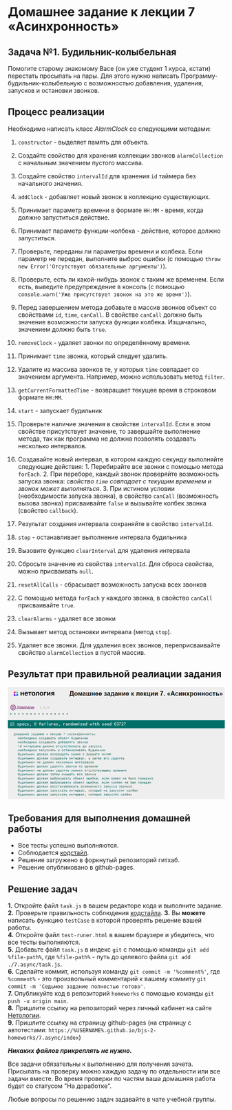 # Домашнее задание к лекции 7 «Асинхронность» 

## Задача №1. Будильник-колыбельная

Помогите старому знакомому Васе (он уже студент 1 курса, кстати) перестать просыпать на пары. 
Для этого нужно написать Программу-будильник-колыбельную с возможностью добавления, удаления, запусков и остановки звонков.

## Процесс реализации

Необходимо написать класс *AlarmClock* со следующими методами:

1. `constructor` - выделяет память для объекта. 
  1. Создайте свойство для хранения коллекции звонков `alarmCollection` с начальным значением пустого массива. 
  2. Создайте свойство `intervalId` для хранения `id` таймера без начального значения.

2. `addClock` - добавляет новый звонок в коллекцию существующих. 
  1. Принимает параметр времени в формате `HH:MM` - время, когда должно запуститься действие.
  2. Принимает параметр функции-колбека - действие, которое должно запуститься.
  3. Проверьте, переданы ли параметры времени и колбека. Если параметр не передан, выполните выброс ошибки (с помощью `throw new Error('Отсутствуют обязательные аргументы')`).
  4. Проверьте, есть ли какой-нибудь звонок с таким же временем. Если есть, выведите предупреждение в консоль (с помощью `console.warn('Уже присутствует звонок на это же время')`).
  5. Перед завершением метода добавьте в массив звонков объект со свойствами `id`, `time`, `canCall`. В свойстве `canCall` должно быть значение возможности запуска функции колбека. Изщачально, значением должно быть `true`.

3. `removeClock` - удаляет звонки по определённому времени.
  1. Принимает `time` звонка, который следует удалить.
  2. Удалите из массива звонков те, у которых `time` совпадает со значением аргумента. Например, можно использовать метод `filter`.

4. `getCurrentFormattedTime` - возвращает текущее время в строковом формате `HH:MM`.

5. `start` - запускает будильник
  1. Проверьте наличие значения в свойстве `intervalId`. Если в этом свойстве присутствует значение, то завершайте выполнение метода, так как программа не должна позволять создавать несколько интервалов.
  2. Создавайте новый интервал, в котором каждую секунду выполняйте следующие действия:
    1. Перебирайте все звонки с помощью метода `forEach`.
    2. При переборе, каждый звонок проверяйте возможность запуска звонка: *свойство `time` совпадает с текущим временем и звонок может выполняться*.
    3. При истином условии (необходимости запуска звонка), в свойство `canCall` (возможность вызова звонка) присваивайте `false` и вызывайте колбек звонка (свойство `callback`).
  3. Результат создания интервала сохраняйте в свойство `intervalId`.

6. `stop` - останавливает выполнение интервала будильника
  1. Вызовите функцию `clearInterval` для удаления интервала
  2. Сбросьте значение из свойства `intervalId`. Для сброса свойства, можно присваивать `null`.

7. `resetAllCalls` - сбрасывает возможность запуска всех звонков
  1. С помощью метода `forEach` у каждого звонка, в свойство `canCall` присваивайте `true`.

8. `clearAlarms` - удаляет все звонки
  1. Вызывает метод остановки интервала (метод `stop`).
  2. Удаляет все звонки. Для удаления всех звонков, переприсваивайте свойство `alarmCollection` в пустой массив.

## Результат при правильной реалиации задания
![графическое представление](../Jasmine/results/sucessed_tasks_7.png)

## Требования для выполнения домашней работы

* Все тесты успешно выполняются.
* Соблюдается [кодстайл](https://github.com/netology-code/codestyle/tree/master/js#%D0%BF%D1%80%D0%B0%D0%B2%D0%B8%D0%BB%D0%B0-%D0%BE%D1%84%D0%BE%D1%80%D0%BC%D0%BB%D0%B5%D0%BD%D0%B8%D1%8F-javascript-%D0%BA%D0%BE%D0%B4%D0%B0).
* Решение загружено в форкнутый репозиторий гитхаб.
* Решение опубликовано в github-pages.

## Решение задач
**1.** Откройте файл `task.js` в вашем редакторе кода и выполните задание. <br>
**2.** Проверьте правильность соблюдения [кодстайла](https://github.com/netology-code/codestyle/tree/master/js#%D0%BF%D1%80%D0%B0%D0%B2%D0%B8%D0%BB%D0%B0-%D0%BE%D1%84%D0%BE%D1%80%D0%BC%D0%BB%D0%B5%D0%BD%D0%B8%D1%8F-javascript-%D0%BA%D0%BE%D0%B4%D0%B0).
**3.** Вы **можете** написать функцию `testCase` в которой проверять решение вашей работы. <br>
**4.** Откройте файл `test-runer.html` в вашем браузере и убедитесь, что все тесты выполняются. <br>
**5.** Добавьте файл `task.js` в индекс `git` с помощью команды `git add %file-path%`, где `%file-path%` - путь до целевого файла `git add ./7.async/task.js`. <br>
**6.** Сделайте коммит, используя команду `git commit -m '%comment%'`, где `%comment%` - это произвольный комментарий к вашему коммиту `git commit -m 'Седьмое задание полностью готово'`. <br>
**7.** Опубликуйте код в репозиторий `homeworks` с помощью команды `git push -u origin main`.<br>
**8.** Пришлите ссылку на репозиторий через личный кабинет на сайте [Нетологии](https://netology.ru/).<br>
**9.** Пришлите ссылку на страницу github-pages (на страницу с автотестами: `https://%USERNAME%.github.io/bjs-2-homeworks/7.async/index`)

**_Никаких файлов прикреплять не нужно._**

Все задачи обязательны к выполнению для получения зачета. Присылать на проверку можно каждую задачу по отдельности или все задачи вместе. Во время проверки по частям ваша домашняя работа будет со статусом "На доработке".

Любые вопросы по решению задач задавайте в чате учебной группы.
